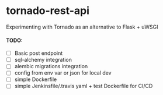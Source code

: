 # tornado-rest-api
Experimenting with Tornado as an alternative to Flask + uWSGI

#### TODO:
* [ ] Basic post endpoint
* [ ] sql-alchemy integration
* [ ] alembic migrations integration
* [ ] config from env var or json for local dev
* [ ] simple Dockerfile
* [ ] simple Jenkinsfile/.travis yaml + test Dockerfile for CI/CD
